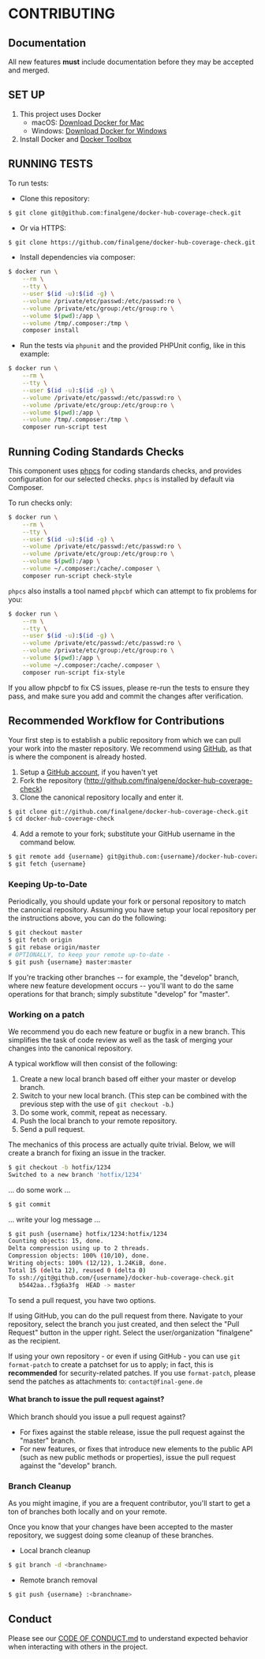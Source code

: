 # CONTRIBUTING

## Documentation

All new features **must** include documentation before they may be accepted and merged.

## SET UP

1. This project uses Docker
    * macOS: [Download Docker for Mac](https://www.docker.com/docker-mac)
    * Windows: [Download Docker for Windows](https://www.docker.com/docker-windows)
2. Install Docker and [Docker Toolbox](https://www.docker.com/toolbox)

## RUNNING TESTS

To run tests:

- Clone this repository:

```bash
$ git clone git@github.com:finalgene/docker-hub-coverage-check.git
```

- Or via HTTPS:

```bash
$ git clone https://github.com/finalgene/docker-hub-coverage-check.git
```

- Install dependencies via composer:

```bash
$ docker run \
    --rm \
    --tty \
    --user $(id -u):$(id -g) \
    --volume /private/etc/passwd:/etc/passwd:ro \
    --volume /private/etc/group:/etc/group:ro \
    --volume $(pwd):/app \
    --volume /tmp/.composer:/tmp \
    composer install
```

- Run the tests via `phpunit` and the provided PHPUnit config, like in this example:

```bash
$ docker run \
    --rm \
    --tty \
    --user $(id -u):$(id -g) \
    --volume /private/etc/passwd:/etc/passwd:ro \
    --volume /private/etc/group:/etc/group:ro \
    --volume $(pwd):/app \
    --volume /tmp/.composer:/tmp \
    composer run-script test
```

## Running Coding Standards Checks

This component uses [phpcs](https://github.com/squizlabs/PHP_CodeSniffer) for coding standards checks, and provides configuration for our selected checks. `phpcs` is installed by default via Composer.

To run checks only:

```bash
$ docker run \
    --rm \
    --tty \
    --user $(id -u):$(id -g) \
    --volume /private/etc/passwd:/etc/passwd:ro \
    --volume /private/etc/group:/etc/group:ro \
    --volume $(pwd):/app \
    --volume ~/.composer:/cache/.composer \
    composer run-script check-style
```

`phpcs` also installs a tool named `phpcbf` which can attempt to fix problems for you:

```bash
$ docker run \
    --rm \
    --tty \
    --user $(id -u):$(id -g) \
    --volume /private/etc/passwd:/etc/passwd:ro \
    --volume /private/etc/group:/etc/group:ro \
    --volume $(pwd):/app \
    --volume ~/.composer:/cache/.composer \
    composer run-script fix-style
```

If you allow phpcbf to fix CS issues, please re-run the tests to ensure they pass, and make sure you add and commit the changes after verification.

## Recommended Workflow for Contributions

Your first step is to establish a public repository from which we can pull your work into the master repository. We recommend using [GitHub](https://github.com), as that is where the component is already hosted.

1. Setup a [GitHub account](http://github.com/), if you haven't yet
2. Fork the repository (http://github.com/finalgene/docker-hub-coverage-check)
3. Clone the canonical repository locally and enter it.

```bash
$ git clone git://github.com/finalgene/docker-hub-coverage-check.git
$ cd docker-hub-coverage-check
```

4. Add a remote to your fork; substitute your GitHub username in the command below.

```bash
$ git remote add {username} git@github.com:{username}/docker-hub-coverage-check.git
$ git fetch {username}
```

### Keeping Up-to-Date

Periodically, you should update your fork or personal repository to match the canonical repository. Assuming you have setup your local repository per the instructions above, you can do the following:

```bash
$ git checkout master
$ git fetch origin
$ git rebase origin/master
# OPTIONALLY, to keep your remote up-to-date -
$ git push {username} master:master
```

If you're tracking other branches -- for example, the "develop" branch, where new feature development occurs -- you'll want to do the same operations for that branch; simply substitute  "develop" for "master".

### Working on a patch

We recommend you do each new feature or bugfix in a new branch. This simplifies the task of code review as well as the task of merging your changes into the canonical repository.

A typical workflow will then consist of the following:

1. Create a new local branch based off either your master or develop branch.
2. Switch to your new local branch. (This step can be combined with the previous step with the use of `git checkout -b`.)
3. Do some work, commit, repeat as necessary.
4. Push the local branch to your remote repository.
5. Send a pull request.

The mechanics of this process are actually quite trivial. Below, we will create a branch for fixing an issue in the tracker.

```bash
$ git checkout -b hotfix/1234
Switched to a new branch 'hotfix/1234'
```

... do some work ...

```bash
$ git commit
```

... write your log message ...

```bash
$ git push {username} hotfix/1234:hotfix/1234
Counting objects: 15, done.
Delta compression using up to 2 threads.
Compression objects: 100% (10/10), done.
Writing objects: 100% (12/12), 1.24KiB, done.
Total 15 (delta 12), reused 0 (delta 0)
To ssh://git@github.com/{username}/docker-hub-coverage-check.git
   b5442aa..f3g6a3fg  HEAD -> master
```

To send a pull request, you have two options.

If using GitHub, you can do the pull request from there. Navigate to your repository, select the branch you just created, and then select the "Pull Request" button in the upper right. Select the user/organization "finalgene" as the recipient.

If using your own repository - or even if using GitHub - you can use `git format-patch` to create a patchset for us to apply; in fact, this is **recommended** for security-related patches. If you use `format-patch`, please send the patches as attachments to: `contact@final-gene.de`

#### What branch to issue the pull request against?

Which branch should you issue a pull request against?

- For fixes against the stable release, issue the pull request against the "master" branch.
- For new features, or fixes that introduce new elements to the public API (such as new public methods or properties), issue the pull request against the "develop" branch.

### Branch Cleanup

As you might imagine, if you are a frequent contributor, you'll start to get a ton of branches both locally and on your remote.

Once you know that your changes have been accepted to the master repository, we suggest doing some cleanup of these branches.

- Local branch cleanup

```bash
$ git branch -d <branchname>
```

- Remote branch removal

```bash
$ git push {username} :<branchname>
```

## Conduct

Please see our [CODE OF CONDUCT.md](CODE_OF_CONDUCT.md) to understand expected behavior when interacting with others in the project.

